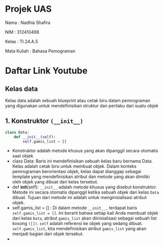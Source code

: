 # Projek UAS

Nama : Nadhia Shafira

NIM : 312410498

Kelas : TI.24.A.5

Mata Kuliah : Bahasa Pemograman

# Daftar Link Youtube

## Kelas data
Kelas data adalah sebuah blueprint atau cetak biru dalam pemrograman yang digunakan untuk mendefinisikan struktur dan perilaku dari suatu objek
##  1. Konstruktor ```(__init__)```

```python
class Data:
    def __init__(self):
        self.gamis_list = [] 
```
* Konstruktor adalah metode khusus yang akan dipanggil secara otomatis saat objek
* class Data: Baris ini mendefinisikan sebuah kelas baru bernama Data. Kelas adalah cetak biru untuk membuat objek. Dalam konteks pemrograman berorientasi objek, kelas dapat dianggap sebagai template yang mendefinisikan atribut dan metode yang akan dimiliki oleh objek yang dibuat dari kelas tersebut.
* def __init__(self): `__init__` adalah metode khusus yang disebut konstruktor. Metode ini secara otomatis dipanggil ketika sebuah objek dari kelas `Data` dibuat. Tujuan dari metode ini adalah untuk menginisialisasi atribut objek.
* self.gamis_list = [] : Di dalam metode `__init__,` terdapat baris `self.gamis_list = []`. Ini berarti bahwa setiap kali Anda membuat objek dari kelas `Data`, atribut `gamis_list` akan diinisialisasi sebagai sebuah list kosong `([])`. `self` adalah referensi ke objek yang sedang dibuat. `self.gamis_list`, kita mendefinisikan atribut `gamis_list` yang akan menjadi bagian dari objek tersebut.
* 
